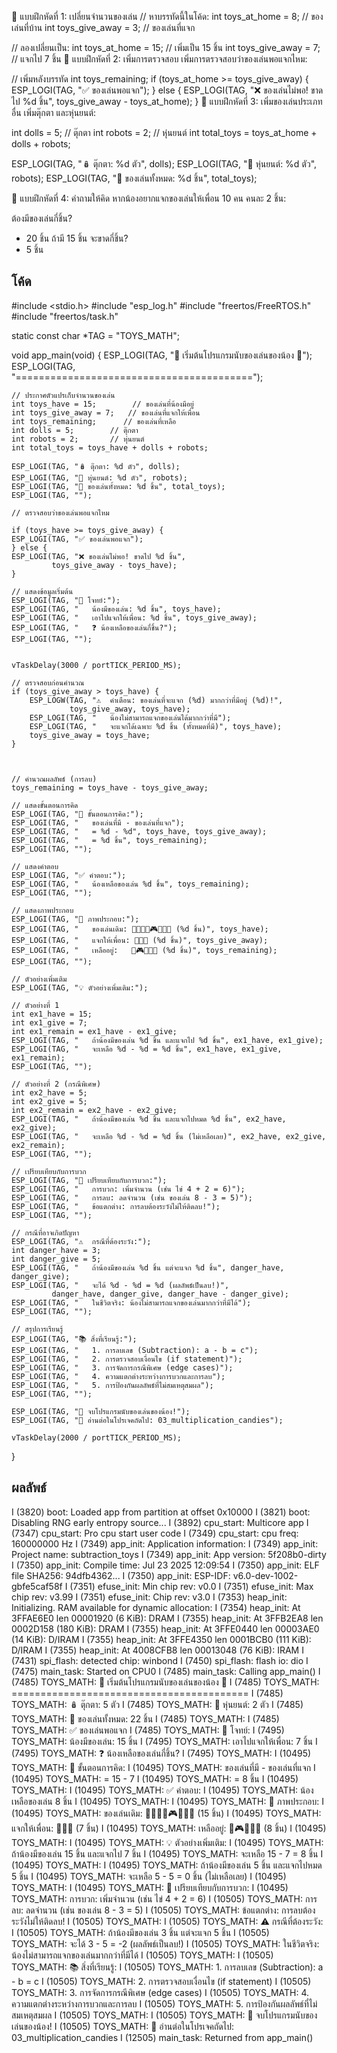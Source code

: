 
📝 แบบฝึกหัดที่ 1: เปลี่ยนจำนวนของเล่น
// หาบรรทัดนี้ในโค้ด:
int toys_at_home = 8;      // ของเล่นที่บ้าน
int toys_give_away = 3;    // ของเล่นที่แจก

// ลองเปลี่ยนเป็น:
int toys_at_home = 15;     // เพิ่มเป็น 15 ชิ้น
int toys_give_away = 7;    // แจกไป 7 ชิ้น
📝 แบบฝึกหัดที่ 2: เพิ่มการตรวจสอบ
เพิ่มการตรวจสอบว่าของเล่นพอแจกไหม:

// เพิ่มหลังบรรทัด int toys_remaining;
if (toys_at_home >= toys_give_away) {
    ESP_LOGI(TAG, "✅ ของเล่นพอแจก");
} else {
    ESP_LOGI(TAG, "❌ ของเล่นไม่พอ! ขาดไป %d ชิ้น", 
             toys_give_away - toys_at_home);
}
📝 แบบฝึกหัดที่ 3: เพิ่มของเล่นประเภทอื่น
เพิ่มตุ๊กตา และหุ่นยนต์:

int dolls = 5;        // ตุ๊กตา
int robots = 2;       // หุ่นยนต์
int total_toys = toys_at_home + dolls + robots;

ESP_LOGI(TAG, "🪆 ตุ๊กตา: %d ตัว", dolls);
ESP_LOGI(TAG, "🤖 หุ่นยนต์: %d ตัว", robots);
ESP_LOGI(TAG, "🎯 ของเล่นทั้งหมด: %d ชิ้น", total_toys);

📝 แบบฝึกหัดที่ 4: คำถามให้คิด
หากน้องอยากแจกของเล่นให้เพื่อน 10 คน คนละ 2 ชิ้น:

ต้องมีของเล่นกี่ชิ้น?
- 20 ชิ้น
ถ้ามี 15 ชิ้น จะขาดกี่ชิ้น?
- 5 ชิ้น

โค้ด
----------------------------------------
#include <stdio.h>
#include "esp_log.h"
#include "freertos/FreeRTOS.h"
#include "freertos/task.h"

static const char *TAG = "TOYS_MATH";

void app_main(void)
{
    ESP_LOGI(TAG, "🧸 เริ่มต้นโปรแกรมนับของเล่นของน้อง 🧸");
    ESP_LOGI(TAG, "=========================================");
    
    // ประกาศตัวแปรเก็บจำนวนของเล่น
    int toys_have = 15;        // ของเล่นที่น้องมีอยู่
    int toys_give_away = 7;   // ของเล่นที่แจกให้เพื่อน
    int toys_remaining;      // ของเล่นที่เหลือ
    int dolls = 5;        // ตุ๊กตา
    int robots = 2;       // หุ่นยนต์
    int total_toys = toys_have + dolls + robots;

    ESP_LOGI(TAG, "🪆 ตุ๊กตา: %d ตัว", dolls);
    ESP_LOGI(TAG, "🤖 หุ่นยนต์: %d ตัว", robots);
    ESP_LOGI(TAG, "🎯 ของเล่นทั้งหมด: %d ชิ้น", total_toys);
    ESP_LOGI(TAG, "");

    // ตรวจสอบว่าของเล่นพอแจกไหม

    if (toys_have >= toys_give_away) {
    ESP_LOGI(TAG, "✅ ของเล่นพอแจก");
    } else {
    ESP_LOGI(TAG, "❌ ของเล่นไม่พอ! ขาดไป %d ชิ้น", 
             toys_give_away - toys_have);
    }
    
    // แสดงข้อมูลเริ่มต้น
    ESP_LOGI(TAG, "📖 โจทย์:");
    ESP_LOGI(TAG, "   น้องมีของเล่น: %d ชิ้น", toys_have);
    ESP_LOGI(TAG, "   เอาไปแจกให้เพื่อน: %d ชิ้น", toys_give_away);
    ESP_LOGI(TAG, "   ❓ น้องเหลือของเล่นกี่ชิ้น?");
    ESP_LOGI(TAG, "");
    
    
    vTaskDelay(3000 / portTICK_PERIOD_MS);
    
    // ตรวจสอบก่อนคำนวณ
    if (toys_give_away > toys_have) {
        ESP_LOGW(TAG, "⚠️  คำเตือน: ของเล่นที่จะแจก (%d) มากกว่าที่มีอยู่ (%d)!", 
                 toys_give_away, toys_have);
        ESP_LOGI(TAG, "   น้องไม่สามารถแจกของเล่นได้มากกว่าที่มี");
        ESP_LOGI(TAG, "   จะแจกได้เฉพาะ %d ชิ้น (ทั้งหมดที่มี)", toys_have);
        toys_give_away = toys_have;
    }


    
    // คำนวณผลลัพธ์ (การลบ)
    toys_remaining = toys_have - toys_give_away;
    
    // แสดงขั้นตอนการคิด
    ESP_LOGI(TAG, "🧮 ขั้นตอนการคิด:");
    ESP_LOGI(TAG, "   ของเล่นที่มี - ของเล่นที่แจก");
    ESP_LOGI(TAG, "   = %d - %d", toys_have, toys_give_away);
    ESP_LOGI(TAG, "   = %d ชิ้น", toys_remaining);
    ESP_LOGI(TAG, "");
    
    // แสดงคำตอบ
    ESP_LOGI(TAG, "✅ คำตอบ:");
    ESP_LOGI(TAG, "   น้องเหลือของเล่น %d ชิ้น", toys_remaining);
    ESP_LOGI(TAG, "");
    
    // แสดงภาพประกอบ
    ESP_LOGI(TAG, "🎨 ภาพประกอบ:");
    ESP_LOGI(TAG, "   ของเล่นเดิม: 🧸🚗🎲🧩🎮🧸🚁🎯 (%d ชิ้น)", toys_have);
    ESP_LOGI(TAG, "   แจกให้เพื่อน: 🧸🚗🎲 (%d ชิ้น)", toys_give_away);
    ESP_LOGI(TAG, "   เหลืออยู่:   🧩🎮🧸🚁🎯 (%d ชิ้น)", toys_remaining);
    ESP_LOGI(TAG, "");
    
    // ตัวอย่างเพิ่มเติม
    ESP_LOGI(TAG, "💡 ตัวอย่างเพิ่มเติม:");
    
    // ตัวอย่างที่ 1
    int ex1_have = 15;
    int ex1_give = 7;
    int ex1_remain = ex1_have - ex1_give;
    ESP_LOGI(TAG, "   ถ้าน้องมีของเล่น %d ชิ้น และแจกไป %d ชิ้น", ex1_have, ex1_give);
    ESP_LOGI(TAG, "   จะเหลือ %d - %d = %d ชิ้น", ex1_have, ex1_give, ex1_remain);
    ESP_LOGI(TAG, "");
    
    // ตัวอย่างที่ 2 (กรณีพิเศษ)
    int ex2_have = 5;
    int ex2_give = 5;
    int ex2_remain = ex2_have - ex2_give;
    ESP_LOGI(TAG, "   ถ้าน้องมีของเล่น %d ชิ้น และแจกไปหมด %d ชิ้น", ex2_have, ex2_give);
    ESP_LOGI(TAG, "   จะเหลือ %d - %d = %d ชิ้น (ไม่เหลือเลย)", ex2_have, ex2_give, ex2_remain);
    ESP_LOGI(TAG, "");
    
    // เปรียบเทียบกับการบวก
    ESP_LOGI(TAG, "🔄 เปรียบเทียบกับการบวก:");
    ESP_LOGI(TAG, "   การบวก: เพิ่มจำนวน (เช่น ไข่ 4 + 2 = 6)");
    ESP_LOGI(TAG, "   การลบ: ลดจำนวน (เช่น ของเล่น 8 - 3 = 5)");
    ESP_LOGI(TAG, "   ข้อแตกต่าง: การลบต้องระวังไม่ให้ติดลบ!");
    ESP_LOGI(TAG, "");
    
    // กรณีที่อาจเกิดปัญหา
    ESP_LOGI(TAG, "⚠️  กรณีที่ต้องระวัง:");
    int danger_have = 3;
    int danger_give = 5;
    ESP_LOGI(TAG, "   ถ้าน้องมีของเล่น %d ชิ้น แต่จะแจก %d ชิ้น", danger_have, danger_give);
    ESP_LOGI(TAG, "   จะได้ %d - %d = %d (ผลลัพธ์เป็นลบ!)", 
             danger_have, danger_give, danger_have - danger_give);
    ESP_LOGI(TAG, "   ในชีวิตจริง: น้องไม่สามารถแจกของเล่นมากกว่าที่มีได้");
    ESP_LOGI(TAG, "");
    
    // สรุปการเรียนรู้
    ESP_LOGI(TAG, "📚 สิ่งที่เรียนรู้:");
    ESP_LOGI(TAG, "   1. การลบเลข (Subtraction): a - b = c");
    ESP_LOGI(TAG, "   2. การตรวจสอบเงื่อนไข (if statement)");
    ESP_LOGI(TAG, "   3. การจัดการกรณีพิเศษ (edge cases)");
    ESP_LOGI(TAG, "   4. ความแตกต่างระหว่างการบวกและการลบ");
    ESP_LOGI(TAG, "   5. การป้องกันผลลัพธ์ที่ไม่สมเหตุสมผล");
    ESP_LOGI(TAG, "");
    
    ESP_LOGI(TAG, "🎉 จบโปรแกรมนับของเล่นของน้อง!");
    ESP_LOGI(TAG, "📖 อ่านต่อในโปรเจคถัดไป: 03_multiplication_candies");
    
    vTaskDelay(2000 / portTICK_PERIOD_MS);
}



ผลลัพธ์
-----------------------------------------------
I (3820) boot: Loaded app from partition at offset 0x10000
I (3821) boot: Disabling RNG early entropy source...
I (3892) cpu_start: Multicore app
I (7347) cpu_start: Pro cpu start user code
I (7349) cpu_start: cpu freq: 160000000 Hz
I (7349) app_init: Application information:
I (7349) app_init: Project name:     subtraction_toys
I (7349) app_init: App version:      5f208b0-dirty
I (7350) app_init: Compile time:     Jul 23 2025 12:09:54
I (7350) app_init: ELF file SHA256:  94dfb4362...
I (7350) app_init: ESP-IDF:          v6.0-dev-1002-gbfe5caf58f
I (7351) efuse_init: Min chip rev:     v0.0
I (7351) efuse_init: Max chip rev:     v3.99
I (7351) efuse_init: Chip rev:         v3.0
I (7353) heap_init: Initializing. RAM available for dynamic allocation:
I (7354) heap_init: At 3FFAE6E0 len 00001920 (6 KiB): DRAM
I (7355) heap_init: At 3FFB2EA8 len 0002D158 (180 KiB): DRAM
I (7355) heap_init: At 3FFE0440 len 00003AE0 (14 KiB): D/IRAM
I (7355) heap_init: At 3FFE4350 len 0001BCB0 (111 KiB): D/IRAM
I (7355) heap_init: At 4008CFB8 len 00013048 (76 KiB): IRAM
I (7431) spi_flash: detected chip: winbond
I (7450) spi_flash: flash io: dio
I (7475) main_task: Started on CPU0
I (7485) main_task: Calling app_main()
I (7485) TOYS_MATH: 🧸 เริ่มต้นโปรแกรมนับของเล่นของน้อง 🧸
I (7485) TOYS_MATH: =========================================
I (7485) TOYS_MATH: 🪆 ตุ๊กตา: 5 ตัว
I (7485) TOYS_MATH: 🤖 หุ่นยนต์: 2 ตัว
I (7485) TOYS_MATH: 🎯 ของเล่นทั้งหมด: 22 ชิ้น
I (7485) TOYS_MATH:
I (7485) TOYS_MATH: ✅ ของเล่นพอแจก
I (7485) TOYS_MATH: 📖 โจทย์:
I (7495) TOYS_MATH:    น้องมีของเล่น: 15 ชิ้น
I (7495) TOYS_MATH:    เอาไปแจกให้เพื่อน: 7 ชิ้น
I (7495) TOYS_MATH:    ❓ น้องเหลือของเล่นกี่ชิ้น?
I (7495) TOYS_MATH:
I (10495) TOYS_MATH: 🧮 ขั้นตอนการคิด:
I (10495) TOYS_MATH:    ของเล่นที่มี - ของเล่นที่แจก
I (10495) TOYS_MATH:    = 15 - 7
I (10495) TOYS_MATH:    = 8 ชิ้น
I (10495) TOYS_MATH: 
I (10495) TOYS_MATH: ✅ คำตอบ:
I (10495) TOYS_MATH:    น้องเหลือของเล่น 8 ชิ้น
I (10495) TOYS_MATH: 
I (10495) TOYS_MATH: 🎨 ภาพประกอบ:
I (10495) TOYS_MATH:    ของเล่นเดิม: 🧸🚗🎲🧩🎮🧸🚁🎯 (15 ชิ้น)
I (10495) TOYS_MATH:    แจกให้เพื่อน: 🧸🚗🎲 (7 ชิ้น)
I (10495) TOYS_MATH:    เหลืออยู่:   🧩🎮🧸🚁🎯 (8 ชิ้น)
I (10495) TOYS_MATH:
I (10495) TOYS_MATH: 💡 ตัวอย่างเพิ่มเติม:
I (10495) TOYS_MATH:    ถ้าน้องมีของเล่น 15 ชิ้น และแจกไป 7 ชิ้น
I (10495) TOYS_MATH:    จะเหลือ 15 - 7 = 8 ชิ้น
I (10495) TOYS_MATH:
I (10495) TOYS_MATH:    ถ้าน้องมีของเล่น 5 ชิ้น และแจกไปหมด 5 ชิ้น
I (10495) TOYS_MATH:    จะเหลือ 5 - 5 = 0 ชิ้น (ไม่เหลือเลย)
I (10495) TOYS_MATH:
I (10495) TOYS_MATH: 🔄 เปรียบเทียบกับการบวก:
I (10495) TOYS_MATH:    การบวก: เพิ่มจำนวน (เช่น ไข่ 4 + 2 = 6)
I (10505) TOYS_MATH:    การลบ: ลดจำนวน (เช่น ของเล่น 8 - 3 = 5)
I (10505) TOYS_MATH:    ข้อแตกต่าง: การลบต้องระวังไม่ให้ติดลบ!
I (10505) TOYS_MATH: 
I (10505) TOYS_MATH: ⚠️  กรณีที่ต้องระวัง:
I (10505) TOYS_MATH:    ถ้าน้องมีของเล่น 3 ชิ้น แต่จะแจก 5 ชิ้น
I (10505) TOYS_MATH:    จะได้ 3 - 5 = -2 (ผลลัพธ์เป็นลบ!)
I (10505) TOYS_MATH:    ในชีวิตจริง: น้องไม่สามารถแจกของเล่นมากกว่าที่มีได้
I (10505) TOYS_MATH:
I (10505) TOYS_MATH: 📚 สิ่งที่เรียนรู้:
I (10505) TOYS_MATH:    1. การลบเลข (Subtraction): a - b = c
I (10505) TOYS_MATH:    2. การตรวจสอบเงื่อนไข (if statement)
I (10505) TOYS_MATH:    3. การจัดการกรณีพิเศษ (edge cases)
I (10505) TOYS_MATH:    4. ความแตกต่างระหว่างการบวกและการลบ
I (10505) TOYS_MATH:    5. การป้องกันผลลัพธ์ที่ไม่สมเหตุสมผล
I (10505) TOYS_MATH: 
I (10505) TOYS_MATH: 🎉 จบโปรแกรมนับของเล่นของน้อง!
I (10505) TOYS_MATH: 📖 อ่านต่อในโปรเจคถัดไป: 03_multiplication_candies
I (12505) main_task: Returned from app_main()
